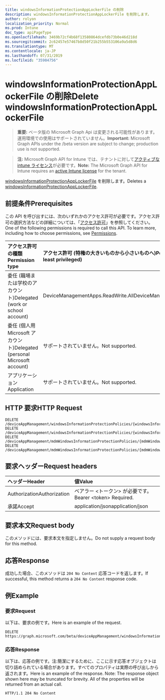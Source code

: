 ```yaml
---
title: windowsInformationProtectionAppLockerFile の削除
description: windowsInformationProtectionAppLockerFile を削除します。
author: rolyon
localization_priority: Normal
ms.prod: Intune
doc_type: apiPageType
ms.openlocfilehash: 3469b72cf4b68f13580864dcefdb73b0e46d218d
ms.sourcegitcommit: 2c62457e57467b8d50f21b255b553106a9a5d8d6
ms.translationtype: MT
ms.contentlocale: ja-JP
ms.lasthandoff: 07/31/2019
ms.locfileid: "35984756"
---
```

# <a name="delete-windowsinformationprotectionapplockerfile"></a><span data-ttu-id="95ca5-103">windowsInformationProtectionAppLockerFile の削除</span><span class="sxs-lookup"><span data-stu-id="95ca5-103">Delete windowsInformationProtectionAppLockerFile</span></span>

> <span data-ttu-id="95ca5-104">**重要:** ベータ版の Microsoft Graph Api は変更される可能性があります。運用環境での使用はサポートされていません。</span><span class="sxs-lookup"><span data-stu-id="95ca5-104">**Important:** Microsoft Graph APIs under the /beta version are subject to change; production use is not supported.</span></span>

> <span data-ttu-id="95ca5-105">**注:** Microsoft Graph API for Intune では、テナントに対して[アクティブな intune ライセンス](https://go.microsoft.com/fwlink/?linkid=839381)が必要です。</span><span class="sxs-lookup"><span data-stu-id="95ca5-105">**Note:** The Microsoft Graph API for Intune requires an [active Intune license](https://go.microsoft.com/fwlink/?linkid=839381) for the tenant.</span></span>

<span data-ttu-id="95ca5-106">[windowsInformationProtectionAppLockerFile](../resources/intune-mam-windowsinformationprotectionapplockerfile.md) を削除します。</span><span class="sxs-lookup"><span data-stu-id="95ca5-106">Deletes a [windowsInformationProtectionAppLockerFile](../resources/intune-mam-windowsinformationprotectionapplockerfile.md).</span></span>

## <a name="prerequisites"></a><span data-ttu-id="95ca5-107">前提条件</span><span class="sxs-lookup"><span data-stu-id="95ca5-107">Prerequisites</span></span>
<span data-ttu-id="95ca5-p101">この API を呼び出すには、次のいずれかのアクセス許可が必要です。アクセス許可の選択方法などの詳細については、「[アクセス許可](/graph/permissions-reference)」を参照してください。</span><span class="sxs-lookup"><span data-stu-id="95ca5-p101">One of the following permissions is required to call this API. To learn more, including how to choose permissions, see [Permissions](/graph/permissions-reference).</span></span>

|<span data-ttu-id="95ca5-110">アクセス許可の種類</span><span class="sxs-lookup"><span data-stu-id="95ca5-110">Permission type</span></span>|<span data-ttu-id="95ca5-111">アクセス許可 (特権の大きいものから小さいものへ)</span><span class="sxs-lookup"><span data-stu-id="95ca5-111">Permissions (from most to least privileged)</span></span>|
|:---|:---|
|<span data-ttu-id="95ca5-112">委任 (職場または学校のアカウント)</span><span class="sxs-lookup"><span data-stu-id="95ca5-112">Delegated (work or school account)</span></span>|<span data-ttu-id="95ca5-113">DeviceManagementApps.ReadWrite.All</span><span class="sxs-lookup"><span data-stu-id="95ca5-113">DeviceManagementApps.ReadWrite.All</span></span>|
|<span data-ttu-id="95ca5-114">委任 (個人用 Microsoft アカウント)</span><span class="sxs-lookup"><span data-stu-id="95ca5-114">Delegated (personal Microsoft account)</span></span>|<span data-ttu-id="95ca5-115">サポートされていません。</span><span class="sxs-lookup"><span data-stu-id="95ca5-115">Not supported.</span></span>|
|<span data-ttu-id="95ca5-116">アプリケーション</span><span class="sxs-lookup"><span data-stu-id="95ca5-116">Application</span></span>|<span data-ttu-id="95ca5-117">サポートされていません。</span><span class="sxs-lookup"><span data-stu-id="95ca5-117">Not supported.</span></span>|

## <a name="http-request"></a><span data-ttu-id="95ca5-118">HTTP 要求</span><span class="sxs-lookup"><span data-stu-id="95ca5-118">HTTP Request</span></span>
<!-- {
  "blockType": "ignored"
}
-->
``` http
DELETE /deviceAppManagement/windowsInformationProtectionPolicies/{windowsInformationProtectionPolicyId}/exemptAppLockerFiles/{windowsInformationProtectionAppLockerFileId}
DELETE /deviceAppManagement/windowsInformationProtectionPolicies/{windowsInformationProtectionPolicyId}/protectedAppLockerFiles/{windowsInformationProtectionAppLockerFileId}
DELETE /deviceAppManagement/mdmWindowsInformationProtectionPolicies/{mdmWindowsInformationProtectionPolicyId}/exemptAppLockerFiles/{windowsInformationProtectionAppLockerFileId}
DELETE /deviceAppManagement/mdmWindowsInformationProtectionPolicies/{mdmWindowsInformationProtectionPolicyId}/protectedAppLockerFiles/{windowsInformationProtectionAppLockerFileId}
```

## <a name="request-headers"></a><span data-ttu-id="95ca5-119">要求ヘッダー</span><span class="sxs-lookup"><span data-stu-id="95ca5-119">Request headers</span></span>
|<span data-ttu-id="95ca5-120">ヘッダー</span><span class="sxs-lookup"><span data-stu-id="95ca5-120">Header</span></span>|<span data-ttu-id="95ca5-121">値</span><span class="sxs-lookup"><span data-stu-id="95ca5-121">Value</span></span>|
|:---|:---|
|<span data-ttu-id="95ca5-122">Authorization</span><span class="sxs-lookup"><span data-stu-id="95ca5-122">Authorization</span></span>|<span data-ttu-id="95ca5-123">ベアラー &lt;トークン&gt; が必要です。</span><span class="sxs-lookup"><span data-stu-id="95ca5-123">Bearer &lt;token&gt; Required.</span></span>|
|<span data-ttu-id="95ca5-124">承諾</span><span class="sxs-lookup"><span data-stu-id="95ca5-124">Accept</span></span>|<span data-ttu-id="95ca5-125">application/json</span><span class="sxs-lookup"><span data-stu-id="95ca5-125">application/json</span></span>|

## <a name="request-body"></a><span data-ttu-id="95ca5-126">要求本文</span><span class="sxs-lookup"><span data-stu-id="95ca5-126">Request body</span></span>
<span data-ttu-id="95ca5-127">このメソッドには、要求本文を指定しません。</span><span class="sxs-lookup"><span data-stu-id="95ca5-127">Do not supply a request body for this method.</span></span>

## <a name="response"></a><span data-ttu-id="95ca5-128">応答</span><span class="sxs-lookup"><span data-stu-id="95ca5-128">Response</span></span>
<span data-ttu-id="95ca5-129">成功した場合、このメソッドは `204 No Content` 応答コードを返します。</span><span class="sxs-lookup"><span data-stu-id="95ca5-129">If successful, this method returns a `204 No Content` response code.</span></span>

## <a name="example"></a><span data-ttu-id="95ca5-130">例</span><span class="sxs-lookup"><span data-stu-id="95ca5-130">Example</span></span>

### <a name="request"></a><span data-ttu-id="95ca5-131">要求</span><span class="sxs-lookup"><span data-stu-id="95ca5-131">Request</span></span>
<span data-ttu-id="95ca5-132">以下は、要求の例です。</span><span class="sxs-lookup"><span data-stu-id="95ca5-132">Here is an example of the request.</span></span>
``` http
DELETE https://graph.microsoft.com/beta/deviceAppManagement/windowsInformationProtectionPolicies/{windowsInformationProtectionPolicyId}/exemptAppLockerFiles/{windowsInformationProtectionAppLockerFileId}
```

### <a name="response"></a><span data-ttu-id="95ca5-133">応答</span><span class="sxs-lookup"><span data-stu-id="95ca5-133">Response</span></span>
<span data-ttu-id="95ca5-p102">以下は、応答の例です。注:簡潔にするために、ここに示す応答オブジェクトは切り詰められている場合があります。すべてのプロパティは実際の呼び出しから返されます。</span><span class="sxs-lookup"><span data-stu-id="95ca5-p102">Here is an example of the response. Note: The response object shown here may be truncated for brevity. All of the properties will be returned from an actual call.</span></span>
``` http
HTTP/1.1 204 No Content
```





